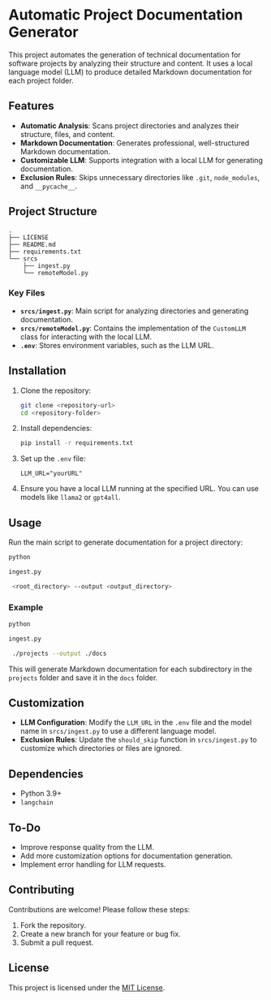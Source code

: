 # Automatic Project Documentation Generator

This project automates the generation of technical documentation for software projects by analyzing their structure and content. It uses a local language model (LLM) to produce detailed Markdown documentation for each project folder.

## Features

- **Automatic Analysis**: Scans project directories and analyzes their structure, files, and content.
- **Markdown Documentation**: Generates professional, well-structured Markdown documentation.
- **Customizable LLM**: Supports integration with a local LLM for generating documentation.
- **Exclusion Rules**: Skips unnecessary directories like `.git`, `node_modules`, and `__pycache__`.

## Project Structure

```
.
├── LICENSE
├── README.md
├── requirements.txt
└── srcs
    ├── ingest.py
    └── remoteModel.py
```

### Key Files

- **`srcs/ingest.py`**: Main script for analyzing directories and generating documentation.
- **`srcs/remoteModel.py`**: Contains the implementation of the `CustomLLM` class for interacting with the local LLM.
- **`.env`**: Stores environment variables, such as the LLM URL.

## Installation

1. Clone the repository:
   ```bash
   git clone <repository-url>
   cd <repository-folder>
   ```

2. Install dependencies:
   ```bash
   pip install -r requirements.txt
   ```

3. Set up the `.env` file:
   ```properties
   LLM_URL="yourURL"
   ```

4. Ensure you have a local LLM running at the specified URL. You can use models like `llama2` or `gpt4all`.


## Usage

Run the main script to generate documentation for a project directory:

```bash
python 

ingest.py

 <root_directory> --output <output_directory>
```

### Example

```bash
python 

ingest.py

 ./projects --output ./docs
```

This will generate Markdown documentation for each subdirectory in the `projects` folder and save it in the `docs` folder.

## Customization

- **LLM Configuration**: Modify the `LLM_URL` in the `.env` file and the model name in `srcs/ingest.py` to use a different language model.
- **Exclusion Rules**: Update the `should_skip` function in `srcs/ingest.py` to customize which directories or files are ignored.

## Dependencies

- Python 3.9+
- `langchain`

## To-Do
- Improve response quality from the LLM.
- Add more customization options for documentation generation.
- Implement error handling for LLM requests.

## Contributing

Contributions are welcome! Please follow these steps:

1. Fork the repository.
2. Create a new branch for your feature or bug fix.
3. Submit a pull request.

## License

This project is licensed under the [MIT License](LICENSE).